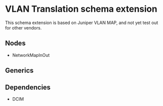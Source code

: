 # VLAN Translation schema extension

This schema extension is based on Juniper VLAN MAP, and not yet test out for other vendors.

## Nodes

- NetworkMapInOut

## Generics

## Dependencies

- DCIM
